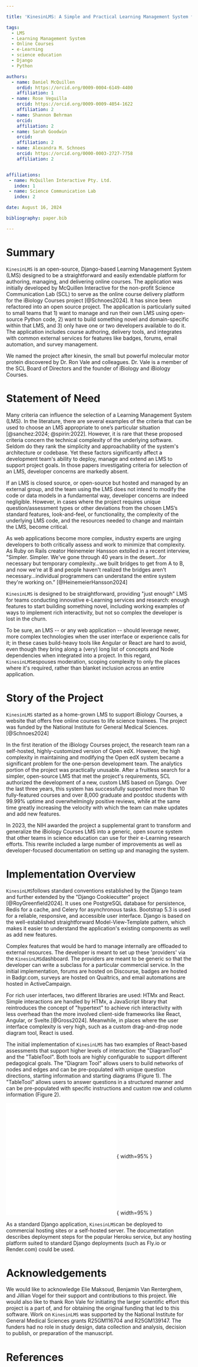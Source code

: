 ```yaml
---

title: 'KinesinLMS: A Simple and Practical Learning Management System for (Very) Small Teams'

tags:
  - LMS
  - Learning Management System
  - Online Courses
  - e-Learning
  - science education
  - Django
  - Python

authors:
  - name: Daniel McQuillen
    ordid: https://orcid.org/0009-0004-6149-4400
    affiliation: 1
  - name: Rose Veguilla
    orcid: https://orcid.org/0009-0009-4054-1622
    affiliation: 2
  - name: Shannon Behrman
    orcid: 
    affiliation: 2
  - name: Sarah Goodwin
    orcid: 
    affiliation: 2
  - name: Alexandra M. Schnoes
    orcid: https://orcid.org/0000-0003-2727-7758
    affiliation: 2


affiliations:
 - name: McQuillen Interactive Pty. Ltd.
   index: 1
 - name: Science Communication Lab
   index: 2

date: August 16, 2024

bibliography: paper.bib

---
```


# Summary

``KinesinLMS`` is an open-source, Django-based Learning Management System (LMS) designed to be a straightforward and easily extendable platform for authoring, managing, and delivering online courses. The application was initially developed by McQuillen Interactive for the non-profit Science Communication Lab (SCL) to serve as the online course delivery platform for the iBiology Courses project [@Schnoes2024]. It has since been refactored into an open source project. The application is particularly suited to small teams that 1) want to manage and run their own LMS using open-source Python code, 2) want to build something novel and domain-specific within that LMS, and 3) only have one or two developers available to do it. The application includes course authoring, delivery tools, and integrates with common external services for features like badges, forums, email automation, and survey management.

We named the project after kinesin, the small but powerful molecular motor protein discovered by Dr. Ron Vale and colleagues. Dr. Vale is a member of the SCL Board of Directors and the founder of iBiology and iBiology Courses.

# Statement of Need

Many criteria can influence the selection of a Learning Management System (LMS). In the literature, there are several examples of the criteria that can be used to choose an LMS appropriate to one’s particular situation [@sanchez:2024; @spirin:2022]. However, it is rare that these proposed criteria concern the technical complexity of the underlying software. Seldom do they rank the simplicity and approachability of the system's architecture or codebase. Yet these factors significantly affect a development team's ability to deploy, manage and extend an LMS to support project goals. In those papers investigating criteria for selection of an LMS, developer concerns are markedly absent.

If an LMS is closed source, or open-source but hosted and managed by an external group, and the team using the LMS does not intend to modify the code or data models in a fundamental way, developer concerns are indeed negligible. However, in cases where the project requires unique question/assessment types or other deviations from the chosen LMS’s standard features, look-and-feel, or functionality, the complexity of the underlying LMS code, and the resources needed to change and maintain the LMS, become critical.

As web applications become more complex, industry experts are urging developers to both critically assess and work to minimize that complexity. As Ruby on Rails creator Heinemeier Hansson extolled in a recent interview, "Simpler. Simpler. We've gone through 40 years in the desert…for necessary but temporary complexity…we built bridges to get from A to B, and now we're at B and people haven't realized the bridges aren't necessary…individual programmers can understand the entire system they're working on.” [@HeinemeierHansson2024]

``KinesinLMS`` is designed to be straightforward, providing "just enough" LMS for teams conducting innovative e-Learning services and research: enough features to start building something novel, including working examples of ways to implement rich interactivity, but not so complex the developer is lost in the churn.

To be sure, an LMS -- or any web application -- should leverage newer, more complex technologies when the user interface or experience calls for it; in these cases build-heavy tools like Angular or React are hard to avoid, even though they bring along a (very) long list of concepts and Node dependencies when integrated into a project. In this regard, ``KinesinLMS``espouses moderation, scoping complexity to only the places where it's required, rather than blanket inclusion across an entire application.

# Story of the Project

``KinesinLMS`` started as a home-grown LMS to support iBiology Courses, a website that offers free online courses to life science trainees. The project was funded by the National Institute for General Medical Sciences. [@Schnoes2024]

In the first iteration of the iBiology Courses project, the research team ran a self-hosted, highly-customized version of Open edX. However, the high complexity in maintaining and modifying the Open edX system became a significant problem for the one-person development team. The analytics portion of the project was practically unusable. After a fruitless search for a simpler, open-source LMS that met the project's requirements, SCL authorized the development of a new,  custom LMS based on Django. Over the last three years, this system has successfully supported more than 10 fully-featured courses and over 8,000 graduate and postdoc students with 99.99% uptime and overwhelmingly positive reviews, while at the same time greatly increasing the velocity with which the team can make updates and add new features.

In 2023, the NIH awarded the project a supplemental grant to transform and generalize the iBiology Courses LMS into a generic, open source system that other teams in science education can use for their e-Learning research efforts. This rewrite included a large number of improvements as well as developer-focused documentation on setting up and managing the system.

# Implementation Overview

``KinesinLMS``follows standard conventions established by the Django team and further extended by the "Django Cookiecutter" project [@RoyGreenfield2024]. It uses one PostgreSQL database for persistence, Redis for a cache, and Celery for asynchronous tasks. Bootstrap 5.3 is used for a reliable, responsive, and accessible user interface. Django is based on the well-established straightforward Model-View-Template pattern, which makes it easier to understand the application's existing components as well as add new features.

Complex features that would be hard to manage internally are offloaded to external resources. The developer is meant to set up these 'providers' via the ``KinesinLMS``dashboard. The providers are meant to be generic so that the developer can write a subclass for a particular commercial service. In the initial implementation, forums are hosted on Discourse, badges are hosted in Badgr.com, surveys are hosted on Qualtrics, and email automations are hosted in ActiveCampaign.

For rich user interfaces, two different libraries are used: HTMx and React. Simple interactions are handled by HTMx, a JavaScript library that reintroduces the concept of "hypertext" to achieve rich interactivity with less overhead than the more involved client-side frameworks like React, Angular, or Svelte.[@Gross2024]. Meanwhile, in places where the user interface complexity is very high, such as a custom drag-and-drop node diagram tool, React is used.

The initial implementation of ``KinesinLMS`` has two examples of React-based assessments that support higher levels of interaction: the "DiagramTool" and the "TableTool".  Both tools are highly configurable to support different pedagogical goals. The "Diagram Tool" allows users to build networks of nodes and edges and can be pre-populated with unique question directions, starting information and starting diagrams (Figure 1). The "TableTool" allows users to answer questions in a structured manner and can be pre-populated with specific instructions and custom row and column information (Figure 2).

![The "DiagramTool" component used in a mentor map activity.\label{fig:diagram_tool_example_1}](images/diagram_tool_example_1.pdf){ width=95% }
![The "TableTool" component used in an evaluation activity.\label{fig:tabletool_example_1}](images/tabletool_example_1.pdf){ width=95% }

As a standard Django application, ``KinesinLMS``can be deployed to commercial hosting sites or a self-hosted server. The documentation describes deployment steps for the popular Heroku service, but any hosting platform suited to standard Django deployments (such as Fly.io or Render.com) could be used.

# Acknowledgements

We would like to acknowledge Elie Maksoud, Benjamin Van Renterghem, and Jillian Vogel for their support and contributions to this project. We would also like to thank Ron Vale for initiating the larger scientific effort this project is a part of, and for obtaining the original funding that led to this software. Work on ``KinesinLMS`` was supported by the National Institute for General Medical Sciences grants R25GM116704 and R25GM139147. The funders had no role in study design, data collection and analysis, decision to publish, or preparation of the manuscript.

# References
